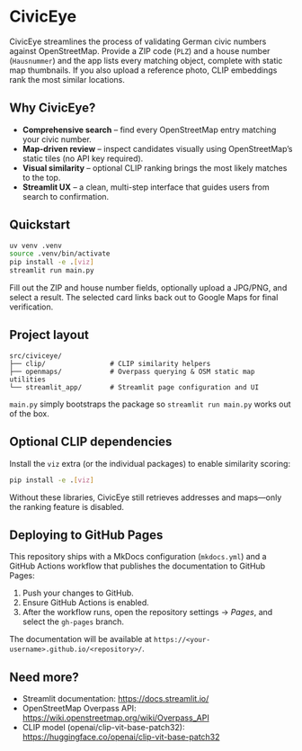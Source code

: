 # CivicEye

CivicEye streamlines the process of validating German civic numbers against OpenStreetMap. Provide a ZIP code (`PLZ`) and a house number (`Hausnummer`) and the app lists every matching object, complete with static map thumbnails. If you also upload a reference photo, CLIP embeddings rank the most similar locations.

## Why CivicEye?
- **Comprehensive search** – find every OpenStreetMap entry matching your civic number.
- **Map-driven review** – inspect candidates visually using OpenStreetMap’s static tiles (no API key required).
- **Visual similarity** – optional CLIP ranking brings the most likely matches to the top.
- **Streamlit UX** – a clean, multi-step interface that guides users from search to confirmation.

## Quickstart
```bash
uv venv .venv
source .venv/bin/activate
pip install -e .[viz]
streamlit run main.py
```

Fill out the ZIP and house number fields, optionally upload a JPG/PNG, and select a result. The selected card links back out to Google Maps for final verification.

## Project layout
```
src/civiceye/
├── clip/                # CLIP similarity helpers
├── openmaps/            # Overpass querying & OSM static map utilities
└── streamlit_app/       # Streamlit page configuration and UI
```

`main.py` simply bootstraps the package so `streamlit run main.py` works out of the box.

## Optional CLIP dependencies
Install the `viz` extra (or the individual packages) to enable similarity scoring:
```bash
pip install -e .[viz]
```

Without these libraries, CivicEye still retrieves addresses and maps—only the ranking feature is disabled.

## Deploying to GitHub Pages
This repository ships with a MkDocs configuration (`mkdocs.yml`) and a GitHub Actions workflow that publishes the documentation to GitHub Pages:

1. Push your changes to GitHub.
2. Ensure GitHub Actions is enabled.
3. After the workflow runs, open the repository settings → *Pages*, and select the `gh-pages` branch.

The documentation will be available at `https://<your-username>.github.io/<repository>/`.

## Need more?
- Streamlit documentation: https://docs.streamlit.io/
- OpenStreetMap Overpass API: https://wiki.openstreetmap.org/wiki/Overpass_API
- CLIP model (openai/clip-vit-base-patch32): https://huggingface.co/openai/clip-vit-base-patch32
